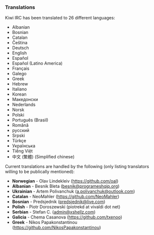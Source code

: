### Translations

Kiwi IRC has been translated to 26 different languages:
* Albanian
* Bosnian
* Catalan
* Čeština
* Deutsch
* English
* Español
* Español (Latino America)
* Français
* Galego
* Greek
* Hebrew
* Italiano
* Korean
* Македонски
* Nederlands
* Norsk
* Polski
* Português (Brasil)
* Română
* русский
* Srpski
* Türkçe
* Українська
* Tiếng Việt
* 中文 (繁體) (Simplified chinese)


Current translations are handled by the following (only listing translators willing to be publically mentioned):

* **Norwegian** - Olav Lindekleiv (https://github.com/oal)
* **Albanian** - Besnik Bleta (besnik@programeshqip.org)
* **Ukrainian** - Artem Polivanchuk (a.polivanchuk@outlook.com)
* **Catalan** - NeoMahler (https://github.com/NeoMahler)
* **Bosnian** - Predsjednik (predsjednik@live.com)
* **Polish** - Piotr Doroszewski (piotrekd at vivaldi dot net)
* **Serbian** - Stefan C. (admin@xshellz.com)
* **Galicia** - Chema Casanova (https://github.com/txenoo)
* **Greek** - Nikos Papakonstantinou (https://github.com/NikosPapakonstantinou)

